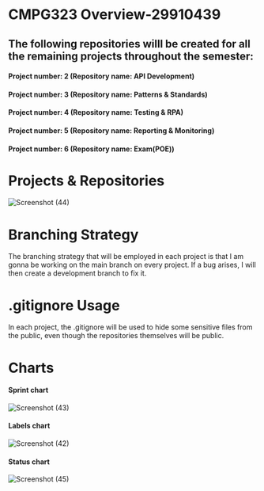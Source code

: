 # CMPG323 Overview-29910439
## The following repositories willl be created for all the remaining projects throughout the semester:
#### Project number: 2 (Repository name: API Development)

#### Project number: 3 (Repository name: Patterns & Standards)

#### Project number: 4 (Repository name: Testing & RPA)

#### Project number: 5 (Repository name: Reporting & Monitoring)

#### Project number: 6 (Repository name: Exam(POE))

# Projects & Repositories
![Screenshot (44)](https://github.com/bafanamahase/CMPG323-29910439/assets/88552699/7c46f721-670d-4fc2-b37d-2c4507556223)
# Branching Strategy
The branching strategy that will be employed in each project is that I am gonna be working on the main branch on every project. If a bug arises, I will then create a development branch to fix it.
# .gitignore Usage
In each project, the .gitignore will be used to hide some sensitive files from the public, even though the repositories themselves will  be public.
# Charts
#### Sprint chart
![Screenshot (43)](https://github.com/bafanamahase/CMPG323-29910439/assets/88552699/79c695a1-9265-4d97-b3f0-234769513525)
#### Labels chart
![Screenshot (42)](https://github.com/bafanamahase/CMPG323-29910439/assets/88552699/f8d63601-c39c-4705-a68b-940382589837)
#### Status chart
![Screenshot (45)](https://github.com/bafanamahase/CMPG323-29910439/assets/88552699/5c965b03-0213-4fb5-9105-dbe22b738831)
